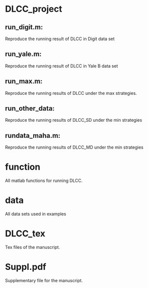 # DLCC_project

## run_digit.m:
Reproduce the running result of DLCC in Digit data set
## run_yale.m: 
Reproduce the running result of DLCC in Yale B data set
## run_max.m:
Reproduce the running results of DLCC under the max strategies.
## run_other_data:  
Reproduce the running results of DLCC_SD under the min strategies
## rundata_maha.m:
Reproduce the running results of DLCC_MD under the min strategies


# function
All matlab functions for running DLCC.

# data
All data sets used in examples

# DLCC_tex
Tex files of the manuscript.

# Suppl.pdf
Supplementary file for the manuscript.
